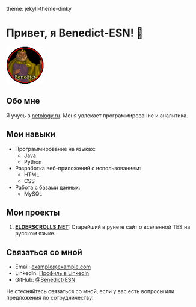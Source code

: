 theme: jekyll-theme-dinky
# Привет, я Benedict-ESN! 👋

![Моя фотография](img/av-5.gif)

## Обо мне

Я учусь в [netology.ru](https://netology.ru/). Меня увлекает программирование и аналитика.

## Мои навыки

- Программирование на языках:
  - Java
  - Python
- Разработка веб-приложений с использованием:
  - HTML
  - CSS
- Работа с базами данных:
  - MySQL


## Мои проекты

1. **[ELDERSCROLLS.NET](https://elderscrolls.net):** Старейший в рунете сайт о вселенной TES на русском языке.


## Связаться со мной

- Email: [example@example.com](mailto:example@example.com)
- LinkedIn: [Профиль в LinkedIn](ссылка_на_ваш_профиль)
- GitHub: [@Benedict-ESN](https://github.com/Benedict-ESN)

Не стесняйтесь связаться со мной, если у вас есть вопросы или предложения по сотрудничеству!
